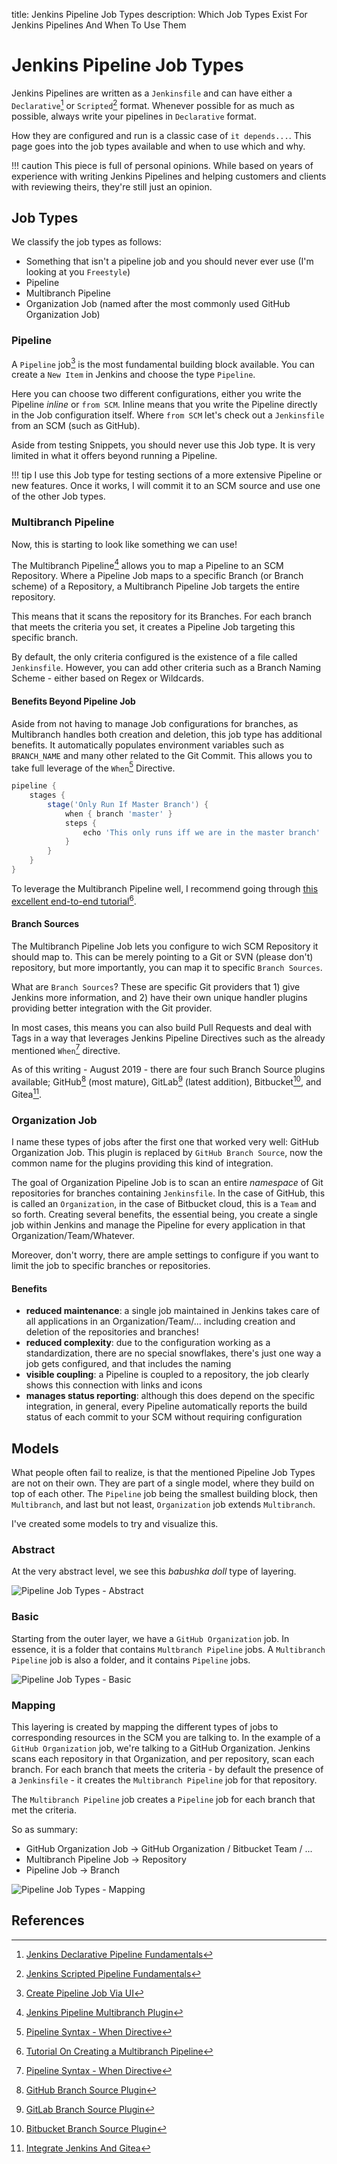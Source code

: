 title: Jenkins Pipeline Job Types
description: Which Job Types Exist For Jenkins Pipelines And When To Use Them

# Jenkins Pipeline Job Types

Jenkins Pipelines are written as a `Jenkinsfile` and can have either a `Declarative`[^1] or `Scripted`[^2] format. Whenever possible for as much as possible, always write your pipelines in `Declarative` format.

How they are configured and run is a classic case of `it depends...`. This page goes into the job types available and when to use which and why.

!!! caution
    This piece is full of personal opinions. While based on years of experience with writing Jenkins Pipelines and helping customers and clients with reviewing theirs, they're still just an opinion.

## Job Types

We classify the job types as follows:

* Something that isn't a pipeline job and you should never ever use (I'm looking at you `Freestyle`)
* Pipeline
* Multibranch Pipeline
* Organization Job (named after the most commonly used GitHub Organization Job)

### Pipeline

A `Pipeline` job[^9] is the most fundamental building block available. You can create a `New Item` in Jenkins and choose the type `Pipeline`.

Here you can choose two different configurations, either you write the Pipeline *inline* or `from SCM`.
Inline means that you write the Pipeline directly in the Job configuration itself. Where `from SCM` let's check out a `Jenkinsfile` from an SCM (such as GitHub).

Aside from testing Snippets, you should never use this Job type. It is very limited in what it offers beyond running a Pipeline.

!!! tip
    I use this Job type for testing sections of a more extensive Pipeline or new features. Once it works, I will commit it to an SCM source and use one of the other Job types.

### Multibranch Pipeline

Now, this is starting to look like something we can use!

The Multibranch Pipeline[^3] allows you to map a Pipeline to an SCM Repository.
Where a Pipeline Job maps to a specific Branch (or Branch scheme) of a Repository, a Multibranch Pipeline Job targets the entire repository.

This means that it scans the repository for its Branches. For each branch that meets the criteria you set, it creates a Pipeline Job targeting this specific branch.

By default, the only criteria configured is the existence of a file called `Jenkinsfile`. However, you can add other criteria such as a Branch Naming Scheme - either based on Regex or Wildcards.

#### Benefits Beyond Pipeline Job

Aside from not having to manage Job configurations for branches, as Multibranch handles both creation and deletion, this job type has additional benefits. It automatically populates environment variables such as `BRANCH_NAME` and many other related to the Git Commit. This allows you to take full leverage of the `When`[^10] Directive.

```groovy
pipeline {
    stages {
        stage('Only Run If Master Branch') {
            when { branch 'master' }
            steps {
                echo 'This only runs iff we are in the master branch'
            }
        }
    }
}
```

To leverage the Multibranch Pipeline well, I recommend going through [this excellent end-to-end tutorial](https://jenkins.io/doc/tutorials/build-a-multibranch-pipeline-project/)[^4].

#### Branch Sources

The Multibranch Pipeline Job lets you configure to wich SCM Repository it should map to.
This can be merely pointing to a Git or SVN (please don't) repository, but more importantly, you can map it to specific `Branch Sources`.

What are `Branch Sources`? These are specific Git providers that 1) give Jenkins more information, and 2) have their own unique handler plugins providing better integration with the Git provider.

In most cases, this means you can also build Pull Requests and deal with Tags in a way that leverages Jenkins Pipeline Directives such as the already mentioned `When`[^10] directive.

As of this writing - August 2019 - there are four such Branch Source plugins available; GitHub[^5] (most mature), GitLab[^8] (latest addition), Bitbucket[^6], and Gitea[^7].

### Organization Job

I name these types of jobs after the first one that worked very well: GitHub Organization Job. This plugin is replaced by `GitHub Branch Source`, now the common name for the plugins providing this kind of integration.

The goal of Organization Pipeline Job is to scan an entire *namespace* of Git repositories for branches containing `Jenkinsfile`. In the case of GitHub, this is called an `Organization`, in the case of Bitbucket cloud, this is a `Team` and so forth. Creating several benefits, the essential being, you create a single job within Jenkins and manage the Pipeline for every application in that Organization/Team/Whatever.

Moreover, don't worry, there are ample settings to configure if you want to limit the job to specific branches or repositories.

#### Benefits

* **reduced maintenance**: a single job maintained in Jenkins takes care of all applications in an Organization/Team/... including creation and deletion of the repositories and branches!
* **reduced complexity**: due to the configuration working as a standardization, there are no special snowflakes, there's just one way a job gets configured, and that includes the naming
* **visible coupling**: a Pipeline is coupled to a repository, the job clearly shows this connection with links and icons
* **manages status reporting**: although this does depend on the specific integration, in general, every Pipeline automatically reports the build status of each commit to your SCM without requiring configuration

## Models

What people often fail to realize, is that the mentioned Pipeline Job Types are not on their own. They are part of a single model, where they build on top of each other. The `Pipeline` job being the smallest building block, then `Multibranch`, and last but not least, `Organization` job extends `Multibranch`.

I've created some models to try and visualize this.

### Abstract

At the very abstract level, we see this *babushka doll* type of layering.

![Pipeline Job Types - Abstract](../images/pipeline-jobtypes-abstract1.png)

### Basic

Starting from the outer layer, we have a `GitHub Organization` job. In essence, it is a folder that contains `Multbranch Pipeline` jobs. A `Multibranch Pipeline` job is also a folder, and it contains `Pipeline` jobs.

![Pipeline Job Types - Basic](../images/pipeline-jobtypes-abstract2.png)

### Mapping

This layering is created by mapping the different types of jobs to corresponding resources in the SCM you are talking to. In the example of a `GitHub Organization` job, we're talking to a GitHub Organization. Jenkins scans each repository in that Organization, and per repository, scan each branch.  For each branch that meets the criteria - by default the presence of a `Jenkinsfile` - it creates the `Multibranch Pipeline` job for that repository.

The `Multibranch Pipeline` job creates a `Pipeline` job for each branch that met the criteria.

So as summary:

* GitHub Organization Job -> GitHub Organization / Bitbucket Team / ...
* Multibranch Pipeline Job -> Repository
* Pipeline Job -> Branch

![Pipeline Job Types - Mapping](../images/pipeline-jobtypes-abstract3.png)

## References

[^1]: [Jenkins Declarative Pipeline Fundamentals](https://jenkins.io/doc/book/pipeline/#declarative-pipeline-fundamentals)
[^2]: [Jenkins Scripted Pipeline Fundamentals](https://jenkins.io/doc/book/pipeline/#scripted-pipeline-fundamentals)
[^3]: [Jenkins Pipeline Multibranch Plugin](https://plugins.jenkins.io/workflow-multibranch)
[^4]: [Tutorial On Creating a Multibranch Pipeline](https://jenkins.io/doc/tutorials/build-a-multibranch-pipeline-project/)
[^5]: [GitHub Branch Source Plugin](https://go.cloudbees.com/docs/plugins/github-branch-source/)
[^6]: [Bitbucket Branch Source Plugin](https://wiki.jenkins-ci.org/display/JENKINS/Bitbucket+Branch+Source+Plugin)
[^7]: [Integrate Jenkins And Gitea](https://mike42.me/blog/2019-05-how-to-integrate-gitea-and-jenkins)
[^8]: [GitLab Branch Source Plugin](https://jenkins.io/blog/2019/08/23/introducing-gitlab-branch-source-plugin/) 
[^9]: [Create Pipeline Job Via UI](https://jenkins.io/doc/book/pipeline/getting-started/#through-the-classic-ui)
[^10]: [Pipeline Syntax - When Directive](https://jenkins.io/doc/book/pipeline/syntax/#when)
